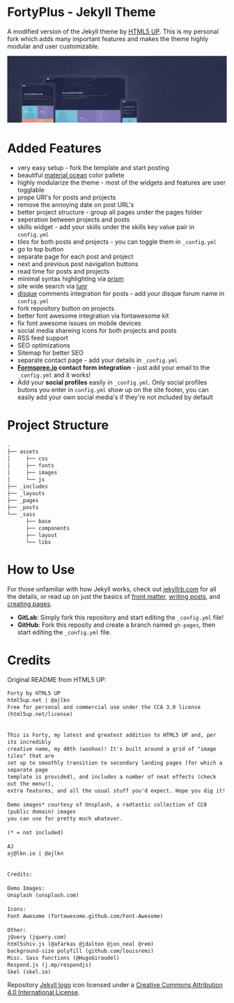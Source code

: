 # FortyPlus - Jekyll Theme

A modified version of the Jekyll theme by [HTML5 UP](https://html5up.net/).
This is my personal fork which adds many important features and makes the theme highly modular and user customizable.

<p align="center">
<img src="/assets/images/forty.jpg" alt="Forty Theme">
</p>

# Added Features

* very easy setup - fork the template and start posting
* beautiful [material ocean](https://github.com/material-ocean/Material-Ocean) color pallete
* highly modularize the theme - most of the widgets and features are user togglable
* prope URl's for posts and projects
* remove the annoying date on post URL's
* better project structure - group all pages under the pages folder
* seperation between projects and posts
* skills widget - add your skills under the skills key value pair in `config.yml`
* tiles for both posts and projects - you can toggle them in `_config.yml`
* go to top button
* separate page for each post and project
* next and previous post navigation buttons
* read time for posts and projects
* minimal syntax highlighting via [prism](https://prismjs.com/index.html)
* site wide search via [lunr](https://lunrjs.com)
* [disque](https://disqus.com/) comments integration for posts - add your disque forum name in `config.yml`
* fork repository button on projects
* better font awesome integration via fontawesome kit
* fix font awesome issues on mobile devices
* social media shareing icons for both projects and posts
* RSS feed support
* SEO optimizations
* Sitemap for better SEO
* separate contact page - add your details in `_config.yml`
* **[Formspree.io](https://formspree.io/) contact form integration** - just add your email to the `_config.yml` and it works!
* Add your **social profiles** easily in `_config.yml`. Only social profiles butons you enter in `config.yml` show up on the site footer, you can easily add your own social media's if they're not included by default

# Project Structure
```
.
├── assets
│     ├── css
│     ├── fonts
│     ├── images
│     └── js
├── _includes
├── _layouts
├── _pages
├── _posts
└── _sass
      ├── base
      ├── components
      ├── layout
      └── libs
```
# How to Use

For those unfamiliar with how Jekyll works, check out [jekyllrb.com](https://jekyllrb.com/) for all the details,
or read up on just the basics of [front matter](https://jekyllrb.com/docs/frontmatter/), [writing posts](https://jekyllrb.com/docs/posts/),
and [creating pages](https://jekyllrb.com/docs/pages/).

- **GitLab**: Simply fork this repository and start editing the `_config.yml` file!
- **GitHub**: Fork this reposity and create a branch named `gh-pages`, then start editing the `_config.yml` file.


# Credits

Original README from HTML5 UP:

```
Forty by HTML5 UP
html5up.net | @ajlkn
Free for personal and commercial use under the CCA 3.0 license (html5up.net/license)


This is Forty, my latest and greatest addition to HTML5 UP and, per its incredibly
creative name, my 40th (woohoo)! It's built around a grid of "image tiles" that are
set up to smoothly transition to secondary landing pages (for which a separate page
template is provided), and includes a number of neat effects (check out the menu!),
extra features, and all the usual stuff you'd expect. Hope you dig it!

Demo images* courtesy of Unsplash, a radtastic collection of CC0 (public domain) images
you can use for pretty much whatever.

(* = not included)

AJ
aj@lkn.io | @ajlkn


Credits:

Demo Images:
Unsplash (unsplash.com)

Icons:
Font Awesome (fortawesome.github.com/Font-Awesome)

Other:
jQuery (jquery.com)
html5shiv.js (@afarkas @jdalton @jon_neal @rem)
background-size polyfill (github.com/louisremi)
Misc. Sass functions (@HugoGiraudel)
Respond.js (j.mp/respondjs)
Skel (skel.io)
```

Repository [Jekyll logo](https://github.com/jekyll/brand) icon licensed under a [Creative Commons Attribution 4.0 International License](http://choosealicense.com/licenses/cc-by-4.0/).
